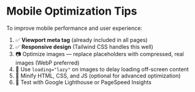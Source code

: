 # Mobile Optimization Tips

To improve mobile performance and user experience:

1. ✅ **Viewport meta tag** (already included in all pages)
2. ✅ **Responsive design** (Tailwind CSS handles this well)
3. 📷 Optimize images — replace placeholders with compressed, real images (WebP preferred)
4. 🎯 Use `loading="lazy"` on images to delay loading off-screen content
5. 🚀 Minify HTML, CSS, and JS (optional for advanced optimization)
6. 📱 Test with Google Lighthouse or PageSpeed Insights
